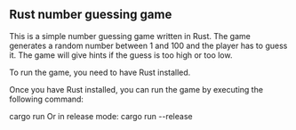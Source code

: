 ## Rust number guessing game
This is a simple number guessing game written in Rust. The game generates a random number between 1 and 100 and the player has to guess it. The game will give hints if the guess is too high or too low.


To run the game, you need to have Rust installed.

Once you have Rust installed, you can run the game by executing the following command:

cargo run
Or in release mode:
cargo run --release
